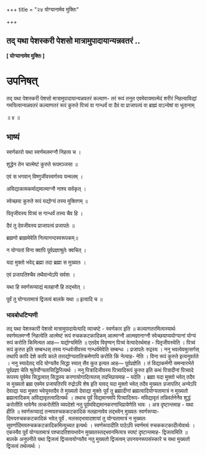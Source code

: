 +++
title = "२४ योग्यानामेव मुक्तिः"

+++


## तद् यथा पेशस्करी पेशसो मात्रामुपादायान्यन्नवतरं ..

**\[ योग्यानामेव मुक्तिः \]**

# **उपनिषत्**

तद् यथा पेशस्करी पेशसो मात्रामुपादायान्यन्नवतरं कल्याण- तरं रूपं तनुत एवमेवायमात्मेदं शरीरं निहत्याविद्यां गमयित्वान्यन्नवतरं कल्याणतरं रूपं कुरुते पित्र्यं वा गान्धर्वं वा दैवं वा प्राजापत्यं वा ब्राह्मं वाऽन्येषां वा भूतानाम्

॥ ४ ॥

## **भाष्यं**

स्वर्णकारो यथा स्वर्णमलमग्नौ निहत्य च ।

शुद्धेन तेन चात्मेष्टं कुरुते रूपमञ्जसा ॥

एवं स भगवान् विष्णुर्जीवस्वर्णस्य यन्मलम् ।

अविद्याकामकर्माद्यमात्माग्नौ नाश्य सर्वकृत् ।

स्वेच्छया कुरुते रूपं यद्योग्यं तस्य मुक्तिगम् ॥

पितृजीवस्य पित्र्यं स गान्धर्वं तस्य चैव हि ।

दैवं तु देवजीवस्य प्राजापत्यं प्रजापतेः ॥

ब्रह्मणो ब्राह्ममेवेति नित्यानन्दस्वरूपकम्॥

न योग्यतां विना क्वापि पूर्वप्रज्ञाश्रुतेः क्वचित् ।

यदा मुक्तो भवेद् ब्रह्मा तदा ब्रह्मा स मुख्यतः ।

एवं प्रजापतिश्चैव तथैवान्येऽपि सर्वशः ।

यथा हि स्वर्णरूप्याद्यं मलहानौ हि तद्भवेत् ।

पूर्वं तु योग्यतामात्रं द्विजत्वं बालके यथा ॥ इत्यादि च ॥

### **भावबोधटिप्पणी**

तद् यथा पेशस्कारी पेशसो मात्रामुपादायेत्यादि व्याचष्टे - स्वर्णकार इति ॥ कल्याणतरमित्यस्यार्थः स्वर्णमलमग्नौ निहत्येति आत्मेष्टं रूपं रुचककटकादिकम् आत्माग्नौ आत्मज्ञानाग्नौ स्वेच्छयाप्ययोग्यानां योग्यं रूपं करोति किमित्यत आह— यद्योग्यमिति ॥ एतदेव विवृण्वन् पित्र्यं वेत्यादेरर्थमाह - पितृजीवस्येति । पित्र्यं रूपं कुरुत इति सम्बन्धस् तस्य गन्धर्वजीवस्य गान्धर्वमेवेति सम्बन्धः । प्रजापतेः रुद्रस्य । ननु भवत्वेवमुत्सर्गस् तथापि कापि देशे कापि काले तत्तद्योग्यतातिक्रमेणापि करोति किं नेत्याह- नेति । विना रूपं कुरुते इत्यनुवर्तते । ननु स्यादेतद् यदि योग्यतैव सिद्धा स्यात् सैव कुत इत्यत आह— पूर्वप्रज्ञेति । तं विद्याकर्मणी समन्वारभेते पूर्वप्रज्ञा चेति श्रुतेर्योग्यतासिद्धिरित्यर्थः । ननु पित्रादिजीवस्य पित्र्यादिरूपं कुरुत इति कथं पित्रादीनां पित्र्यादे रूपस्य पूर्वमेव सिद्धत्वात् सिद्धस्य करणायोगादित्यतस् तदभिप्रायमाह – यदेति । ब्रह्मा यदा मुक्तो भवेत् तदैव स मुख्यतो ब्रह्म एवमेव प्रजापतिरपि रुद्रोऽपि शेष इति यावद् यदा मुक्तो भवेत् तदैव मुख्यतः प्रजापतिर् अन्येऽपि देवाद्या यदा मुक्ता भवेयुस्तदैव ते मुख्यतो देवाद्या मुक्तेः पूर्वं तु ब्रह्मादीनां ब्रह्मत्वादियोग्यतामात्रं न मुख्यतो ब्रह्मत्वादिकम् अविद्यावृतत्वादित्यर्थः । तथाच पूर्वं विद्यमानमपि पित्र्यादिरूप- मविद्यावृतं तन्निवर्तनेनैव शुद्धं करोतीति भावेनैव तत्करोतीति व्यपदेशो नतु पूर्वमविद्यमानकरणाभिप्रायेणेति भावः । अत्र दृष्टान्तमाह - यथा हीति ॥ स्वर्णरूप्याद्यं तन्मयरुचककटकादिकं मलहानावेव तद्भवेन् मुख्यतः स्वर्णरूप्या- दिमयरुचककटकादिकं भवेत् पूर्वं . मलसद्भावादशायां तु योग्यतामात्रं न मुख्यतः सुवर्णादिमयरुचककटकादिकमित्युच्यत इत्यर्थः । स्वर्णरूपादीति पाठेऽपि स्वर्णमयं रुचककटकादीत्येवार्थः । एकस्यैव पूर्वं योग्यतामात्रं पश्चादतिशयभावेन मुख्यतस्तद्भवनमित्यत्र स्पष्टं दृष्टान्तमाह- द्विजत्वमिति ॥ बालके अनुपनीते यथा द्विजत्वं द्विजत्वयोग्यतैव नतु मुख्यतो द्विजत्वम् उपनयनरूपसंस्कारे च यथा मुख्यतो द्विजत्वं तथेत्यर्थः ।


